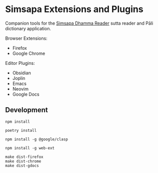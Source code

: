 # Simsapa Extensions and Plugins

Companion tools for the [Simsapa Dhamma Reader](https://simsapa.github.io/) sutta reader and Pāli dictionary application.

Browser Extensions:

- Firefox
- Google Chrome

Editor Plugins:

- Obsidian
- Joplin
- Emacs
- Neovim
- Google Docs

## Development

``` shell
npm install

poetry install

npm install -g @google/clasp

npm install -g web-ext

make dist-firefox
make dist-chrome
make dist-gdocs
```

